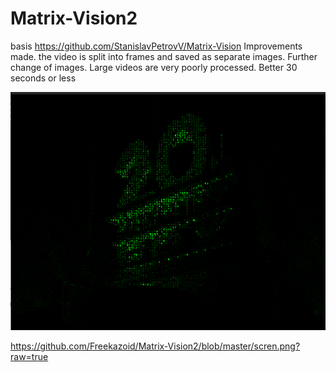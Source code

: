 # Matrix-Vision2
basis https://github.com/StanislavPetrovV/Matrix-Vision
Improvements made.
the video is split into frames and saved as separate images.
Further change of images.
Large videos are very poorly processed.
Better 30 seconds or less

![alt text](https://github.com/Freekazoid/Matrix-Vision2/blob/master/scren.png "frame from matrix")​

https://github.com/Freekazoid/Matrix-Vision2/blob/master/scren.png?raw=true
